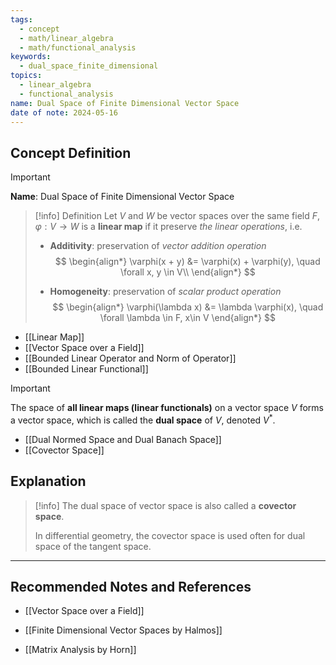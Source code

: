 ```yaml
---
tags:
  - concept
  - math/linear_algebra
  - math/functional_analysis
keywords:
  - dual_space_finite_dimensional
topics:
  - linear_algebra
  - functional_analysis
name: Dual Space of Finite Dimensional Vector Space
date of note: 2024-05-16
---
```


## Concept Definition

>[!important]
>**Name**: Dual Space of Finite Dimensional Vector Space

>[!info] Definition
>Let $V$ and $W$ be vector spaces over the same field $F$,  $\varphi: V \to W$ is a **linear map** if it preserve *the linear operations*, i.e.
> 
> - **Additivity**: preservation of *vector addition operation*
>$$
>\begin{align*}
>\varphi(x + y) &= \varphi(x) + \varphi(y), \quad \forall x, y \in V\\
> \end{align*}
>$$
> 
> - **Homogeneity**: preservation of *scalar product operation*
>$$
>\begin{align*}
>\varphi(\lambda x) &= \lambda \varphi(x), \quad \forall \lambda \in F, x\in V 
> \end{align*}
>$$

- [[Linear Map]]
- [[Vector Space over a Field]]
- [[Bounded Linear Operator and Norm of Operator]]
- [[Bounded Linear Functional]]

>[!important]
>The space of **all linear maps (linear functionals)** on a vector space $V$ forms a vector space, which is called the **dual space** of  $V$, denoted $V^{*}$.

- [[Dual Normed Space and Dual Banach Space]]
- [[Covector Space]]


## Explanation

>[!info]
>The dual space of vector space is also called a **covector space**. 
>
>In differential geometry, the covector space is used often for dual space of the tangent space. 





-----------
##  Recommended Notes and References


- [[Vector Space over a Field]]


- [[Finite Dimensional Vector Spaces by Halmos]]
- [[Matrix Analysis by Horn]]